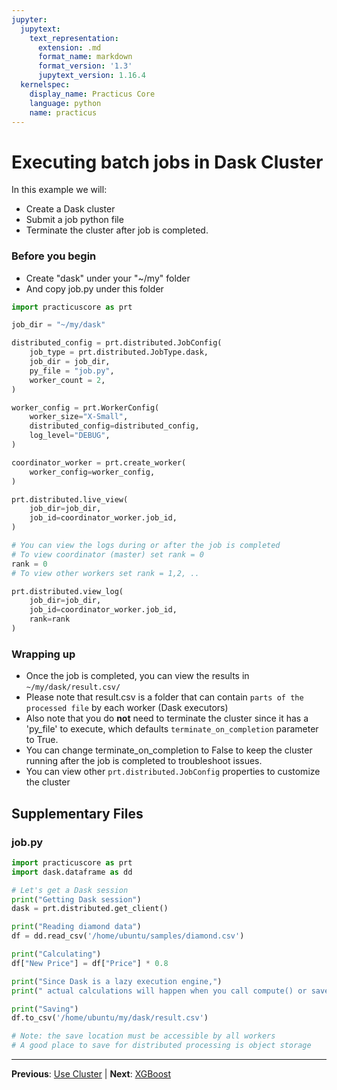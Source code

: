 ```yaml
---
jupyter:
  jupytext:
    text_representation:
      extension: .md
      format_name: markdown
      format_version: '1.3'
      jupytext_version: 1.16.4
  kernelspec:
    display_name: Practicus Core
    language: python
    name: practicus
---
```


# Executing batch jobs in Dask Cluster

In this example we will:
- Create a Dask cluster
- Submit a job python file
- Terminate the cluster after job is completed.

### Before you begin
- Create "dask" under your "~/my" folder
- And copy job.py under this folder

```python
import practicuscore as prt

job_dir = "~/my/dask"

distributed_config = prt.distributed.JobConfig(
    job_type = prt.distributed.JobType.dask,
    job_dir = job_dir,
    py_file = "job.py",
    worker_count = 2,
)

worker_config = prt.WorkerConfig(
    worker_size="X-Small",
    distributed_config=distributed_config,
    log_level="DEBUG",
)

coordinator_worker = prt.create_worker(
    worker_config=worker_config,
)
```

```python
prt.distributed.live_view(
    job_dir=job_dir,
    job_id=coordinator_worker.job_id,
)
```

```python
# You can view the logs during or after the job is completed
# To view coordinator (master) set rank = 0
rank = 0
# To view other workers set rank = 1,2, ..

prt.distributed.view_log(
    job_dir=job_dir,
    job_id=coordinator_worker.job_id,
    rank=rank
)
```

### Wrapping up
- Once the job is completed, you can view the results in `~/my/dask/result.csv/`
- Please note that result.csv is a folder that can contain `parts of the processed file` by each worker (Dask executors)
- Also note that you do **not** need to terminate the cluster since it has a 'py_file' to execute, which defaults `terminate_on_completion` parameter to True.
- You can change terminate_on_completion to False to keep the cluster running after the job is completed to troubleshoot issues.
- You can view other `prt.distributed.JobConfig` properties to customize the cluster


## Supplementary Files

### job.py
```python
import practicuscore as prt 
import dask.dataframe as dd

# Let's get a Dask session
print("Getting Dask session")
dask = prt.distributed.get_client()

print("Reading diamond data")
df = dd.read_csv('/home/ubuntu/samples/diamond.csv')  

print("Calculating")
df["New Price"] = df["Price"] * 0.8

print("Since Dask is a lazy execution engine,")
print(" actual calculations will happen when you call compute() or save.")

print("Saving")
df.to_csv('/home/ubuntu/my/dask/result.csv')

# Note: the save location must be accessible by all workers
# A good place to save for distributed processing is object storage

```


---

**Previous**: [Use Cluster](../interactive/use-cluster.md) | **Next**: [XGBoost](../distributed-training/xgboost.md)
